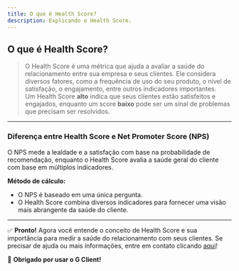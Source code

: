 ```yaml
---
title: O que é Health Score?
description: Explicando o Health Score.
---
```


## O que é Health Score?

> O Health Score é uma métrica que ajuda a avaliar a saúde do relacionamento entre sua empresa e seus clientes. Ele considera diversos fatores, como a frequência de uso do seu produto, o nível de satisfação, o engajamento, entre outros indicadores importantes.  
> Um Health Score **alto** indica que seus clientes estão satisfeitos e engajados, enquanto um score **baixo** pode ser um sinal de problemas que precisam ser resolvidos.

---

### Diferença entre Health Score e Net Promoter Score (NPS)

O NPS mede a lealdade e a satisfação com base na probabilidade de recomendação, enquanto o Health Score avalia a saúde geral do cliente com base em múltiplos indicadores.

**Método de cálculo:**

- O NPS é baseado em uma única pergunta.
- O Health Score combina diversos indicadores para fornecer uma visão mais abrangente da saúde do cliente.

---

✅ **Pronto!** Agora você entende o conceito de Health Score e sua importância para medir a saúde do relacionamento com seus clientes. Se precisar de ajuda ou mais informações, entre em contato clicando [aqui](https://api.whatsapp.com/send?phone=5544997046569&text=Preciso%20de%20ajuda%20sobre%20um%20tutorial)!

🎉 **Obrigado por usar o G Client!**
